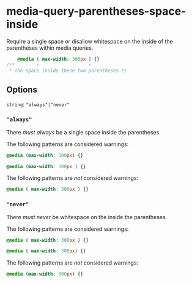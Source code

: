 # media-query-parentheses-space-inside

Require a single space or disallow whitespace on the inside of the parentheses within media queries.

```css
    @media ( max-width: 300px ) {}
/**        ↑                  ↑
 * The space inside these two parentheses */
```

## Options

`string`: `"always"|"never"`

### `"always"`

There *must always* be a single space inside the parentheses.

The following patterns are considered warnings:

```css
@media (max-width: 300px) {}
```

```css
@media (max-width: 300px ) {}
```

The following patterns are *not* considered warnings:

```css
@media ( max-width: 300px ) {}
```

### `"never"`

There *must never* be whitespace on the inside the parentheses.

The following patterns are considered warnings:

```css
@media ( max-width: 300px ) {}
```

```css
@media ( max-width: 300px) {}
```

The following patterns are *not* considered warnings:

```css
@media (max-width: 300px) {}
```
